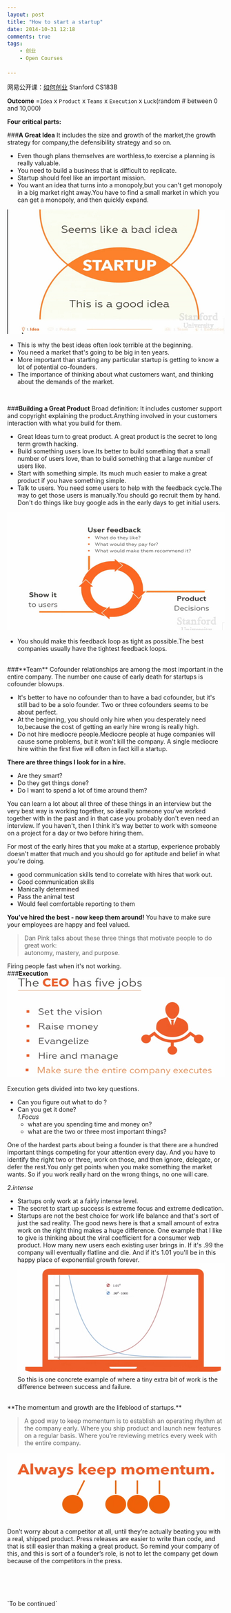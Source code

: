 ```yaml
---
layout: post
title: "How to start a startup"
date: 2014-10-31 12:18
comments: true
tags: 
	- 创业
	- Open Courses

---
```

网易公开课：[如何创业](http://v.163.com/special/opencourse/startup.html) Stanford CS183B

**Outcome** =`Idea` x `Product` x `Teams` x `Execution` x `Luck`(random # between 0 and 10,000)

**Four critical parts:**

###**A Great Idea**
It includes the size and growth of the market,the growth strategy for company,the defensibility strategy and so on.

- Even though plans themselves are worthless,to exercise a planning is really valuable.
- You need to build a business that is difficult to replicate.
- Startup should feel like an important mission.
- You want an idea that turns into a monopoly,but you can't get monopoly in a big market right away.You have to find a small market in which you can get a monopoly, and then quickly expand.
<!--more-->
![](https://raw.githubusercontent.com/thddaniel/Myblog/master/image/startup/1.jpg)
- This is why the best ideas often look terrible at the beginning.
- You need a market that's going to be big in ten years.
- More important than starting any particular startup is getting to know a lot of potential co-founders.
- The importance of thinking about what customers want, and thinking about the demands of the market.
<br>

###**Building a Great Product**
Broad definition: It includes customer support and copyright explaining the product.Anything involved in your customers interaction with what you build for them. 

- Great Ideas turn to great product. A great product is the secret to long term growth hacking.
- Build something users love.Its better to build something that a small number of users love, than to build something that a large number of users like. 
- Start with something simple. Its much much easier to make a great product if you have something simple.
- Talk to users. You need some users to help with the feedback cycle.The way to get those users is manually.You should go recruit them by hand. Don't do things like buy google ads in the early days to get initial users.

![](https://raw.githubusercontent.com/thddaniel/Myblog/master/image/startup/2a.jpg)

- You should make this feedback loop as tight as possible.The best companies usually have the tightest feedback loops.

<br>
###**Team**
Cofounder relationships are among the most important in the entire company. The number one cause of early death for startups is cofounder blowups.

-  It's better to have no cofounder than to have a bad cofounder, but it's still bad to be a solo founder. Two or three cofounders seems to be about perfect. 
-  At the beginning, you should only hire when you desperately need to,because the cost of getting an early hire wrong is really high. 
-  Do not hire mediocre people.Mediocre people at huge companies will cause some problems, but it won't kill the company. A single mediocre hire within the first five will often in fact kill a startup.

**There are three things I look for in a hire.** 

- Are they smart? 
- Do they get things done? 
- Do I want to spend a lot of time around them?

You can learn a lot about all three of these things in an interview but the very best way is working together, so ideally someone you've worked together with in the past and in that case you probably don't even need an interview. If you haven't, then I think it's way better to work with someone on a project for a day or two before hiring them. 

For most of the early hires that you make at a startup, experience probably doesn't matter that much and you should go for aptitude and belief in what you're doing. 

- good communication skills tend to correlate with hires that work out.
- Good communication skills
- Manically determined
- Pass the animal test
- Would feel comfortable reporting to them

**You've hired the best - now keep them around!**
You have to make sure your employees are happy and feel valued.

> Dan Pink talks about these three things that motivate people to do great work:   
 autonomy, mastery, and purpose.

Firing people fast when it's not working.
<br>
###**Execution**
![](https://raw.githubusercontent.com/thddaniel/Myblog/master/image/startup/3.jpg)

Execution gets divided into two key questions. 

- Can you figure out what to do ?
- Can you get it done?
<br>    *1.Focus*
    - what are you spending time and money on?
    - what are the two or three most important things?
    
One of the hardest parts about being a founder is that there are a hundred important things competing for your attention every day. And you have to identify the right two or three, work on those, and then ignore, delegate, or defer the rest.You only get points when you make something the market wants. So if you work really hard on the wrong things, no one will care.

  
*2.intense* 

- Startups only work at a fairly intense level. 
- The secret to start up success is extreme focus and extreme dedication. 
- Startups are not the best choice for work life balance and that's sort of just the sad reality.
The good news here is that a small amount of extra work on the right thing makes a huge difference. One example that I like to give is thinking about the viral coefficient for a consumer web product. How many new users each existing user brings in. If it's .99 the company will eventually flatline and die. And if it's 1.01 you'll be in this happy place of exponential growth forever.
    ![](https://raw.githubusercontent.com/thddaniel/Myblog/master/image/startup/4.jpg)
    So this is one concrete example of where a tiny extra bit of work is the difference between success and failure. 
    
<br>
**The momentum and growth are the lifeblood of startups.**

> A good way to keep momentum is to establish an operating rhythm at the company early. Where you ship product and launch new features on a regular basis. Where you’re reviewing metrics every week with the entire company. 

![](https://raw.githubusercontent.com/thddaniel/Myblog/master/image/startup/5.jpg)

Don’t worry about a competitor at all, until they’re actually beating you with a real, shipped product. Press releases are easier to write than code, and that is still easier than making a great product. So remind your company of this, and this is sort of a founder’s role, is not to let the company get down because of the competitors in the press.










<br>
<br>
<br>
<br>
`To be continued`












